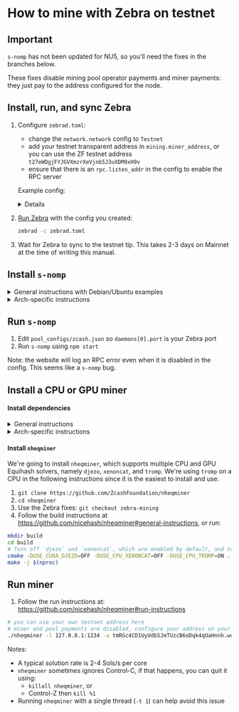 # How to mine with Zebra on testnet

## Important

`s-nomp` has not been updated for NU5, so you'll need the fixes in the branches below.

These fixes disable mining pool operator payments and miner payments: they just pay to the address configured for the node.

## Install, run, and sync Zebra

1. Configure `zebrad.toml`:

    - change the `network.network` config to `Testnet`
    - add your testnet transparent address in `mining.miner_address`, or you can use the ZF testnet address `t27eWDgjFYJGVXmzrXeVjnb5J3uXDM9xH9v`
    - ensure that there is an `rpc.listen_addr` in the config to enable the RPC server

    Example config:
    <details>

    ```console
    [consensus]
    checkpoint_sync = true
    debug_skip_parameter_preload = false

    [mempool]
    eviction_memory_time = '1h'
    tx_cost_limit = 80000000

    [metrics]

    [network]
    crawl_new_peer_interval = '1m 1s'
    initial_mainnet_peers = [
        'dnsseed.z.cash:8233',
        'dnsseed.str4d.xyz:8233',
        'mainnet.seeder.zfnd.org:8233',
        'mainnet.is.yolo.money:8233',
    ]
    initial_testnet_peers = [
        'dnsseed.testnet.z.cash:18233',
        'testnet.seeder.zfnd.org:18233',
        'testnet.is.yolo.money:18233',
    ]
    listen_addr = '0.0.0.0:18233'
    network = 'Testnet'
    peerset_initial_target_size = 25

    [rpc]
    debug_force_finished_sync = false
    parallel_cpu_threads = 1
    listen_addr = '127.0.0.1:18232'

    [state]
    cache_dir = '/home/ar/.cache/zebra'
    delete_old_database = true
    ephemeral = false

    [sync]
    checkpoint_verify_concurrency_limit = 1000
    download_concurrency_limit = 50
    full_verify_concurrency_limit = 20
    parallel_cpu_threads = 0

    [tracing]
    buffer_limit = 128000
    force_use_color = false
    use_color = true
    use_journald = false

    [mining]
    miner_address = 't27eWDgjFYJGVXmzrXeVjnb5J3uXDM9xH9v'
    ```

    </details>

2. [Run Zebra](https://zebra.zfnd.org/user/run.html) with the config you created:
    ```sh
    zebrad -c zebrad.toml
    ```
3. Wait for Zebra to sync to the testnet tip. This takes 2-3 days on Mainnet at
   the time of writing this manual.

## Install `s-nomp`

<details><summary>General instructions with Debian/Ubuntu examples</summary>

#### Install dependencies

1. Install `redis` and run it on the default port: <https://redis.io/docs/getting-started/>

    ```sh
    sudo apt install lsb-release
    curl -fsSL https://packages.redis.io/gpg | sudo gpg --dearmor -o /usr/share/keyrings/redis-archive-keyring.gpg

    echo "deb [signed-by=/usr/share/keyrings/redis-archive-keyring.gpg] https://packages.redis.io/deb $(lsb_release -cs) main" | sudo tee /etc/apt/sources.list.d/redis.list

    sudo apt-get update
    sudo apt-get install redis
    redis-server
    ```

2. Install and activate a node version manager (e.g. [`nodenv`](https://github.com/nodenv/nodenv#installation) or [`nvm`](https://github.com/nvm-sh/nvm#installing-and-updating))
3. Install `boost` and `libsodium` development libraries

    ```sh
    sudo apt install libboost-all-dev
    sudo apt install libsodium-dev
    ```

#### Install `s-nomp`

1. `git clone https://github.com/ZcashFoundation/s-nomp`
2. `cd s-nomp`
3. Use the Zebra fixes: `git checkout zebra-mining`
4. Use node 8.11.0:

    ```sh
    nodenv install 8.11.0
    nodenv local 8.11.0
    ```

    or

    ```sh
    nvm install 8.11.0
    nvm use 8.11.0
    ```

5. Update dependencies and install:

    ```sh
    export CXXFLAGS="-std=gnu++17"
    npm update
    npm install
    ```

</details>

<details><summary>Arch-specific instructions</summary>

#### Install `s-nomp`

1. Install Redis, and development libraries required by S-nomp

    ```sh
    sudo pacman -S redis boost libsodium
    ```
    
2. Install `nvm`, Python 3.10 and `virtualenv`

    ```sh
    paru -S python310 nvm
    sudo pacman -S python-virtualenv
    ```

3. Start Redis
    ```sh
    sudo systemctl start redis
    ```

4. Clone the repository

   ```sh
   git clone https://github.com/ZcashFoundation/s-nomp && cd s-nomp
   ```

5. Use Node 10:

    ```sh
    unset npm_config_prefix
    source /usr/share/nvm/init-nvm.sh
    nvm install 10
    nvm use 10
    ```

6. Use Python 3.10

    ```sh
    virtualenv -p 3.10 s-nomp
    source s-nomp/bin/activate
    ```

7. Update dependencies and install:

    ```sh
    npm update
    npm install
    ```

</details>

## Run `s-nomp`

1. Edit `pool_configs/zcash.json` so `daemons[0].port` is your Zebra port
2. Run `s-nomp` using `npm start`

Note: the website will log an RPC error even when it is disabled in the config. This seems like a `s-nomp` bug.

## Install a CPU or GPU miner

#### Install dependencies

<details><summary>General instructions</summary>

1. Install a statically compiled `boost` and `icu`.
2. Install `cmake`.

</details>

<details><summary>Arch-specific instructions</summary>

```sh
sudo pacman -S cmake boost icu
```

</details>

#### Install `nheqminer`

We're going to install `nheqminer`, which supports multiple CPU and GPU Equihash
solvers, namely `djezo`, `xenoncat`, and `tromp`. We're using `tromp` on a CPU
in the following instructions since it is the easiest to install and use.

1. `git clone https://github.com/ZcashFoundation/nheqminer`
2. `cd nheqminer`
3. Use the Zebra fixes: `git checkout zebra-mining`
4. Follow the build instructions at
   <https://github.com/nicehash/nheqminer#general-instructions>, or run:

```sh
mkdir build
cd build
# Turn off `djezo` and `xenoncat`, which are enabled by default, and turn on `tromp` instead.
cmake -DUSE_CUDA_DJEZO=OFF -DUSE_CPU_XENONCAT=OFF -DUSE_CPU_TROMP=ON ..
make -j $(nproc)
```

## Run miner

1. Follow the run instructions at: <https://github.com/nicehash/nheqminer#run-instructions>

```sh
# you can use your own testnet address here
# miner and pool payments are disabled, configure your address on your node to get paid
./nheqminer -l 127.0.0.1:1234 -u tmRGc4CD1UyUdbSJmTUzcB6oDqk4qUaHnnh.worker1 -t 1
```

Notes:

-   A typical solution rate is 2-4 Sols/s per core
-   `nheqminer` sometimes ignores Control-C, if that happens, you can quit it using:
    -   `killall nheqminer`, or
    -   Control-Z then `kill %1`
-   Running `nheqminer` with a single thread (`-t 1`) can help avoid this issue
